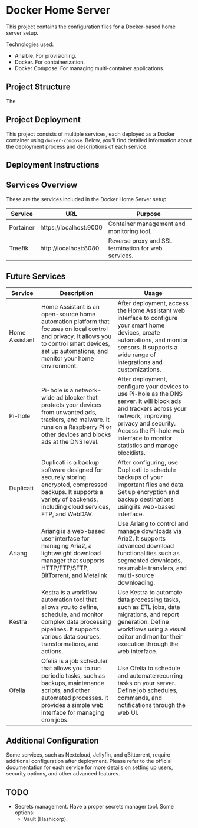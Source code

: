 # Docker Home Server

This project contains the configuration files for a Docker-based home server setup.

Technologies used:

- Ansible. For provisioning.
- Docker. For containerization.
- Docker Compose. For managing multi-container applications.

## Project Structure

The 


## Project Deployment

This project consists of multiple services, each deployed as a Docker container using `docker-compose`. Below, you'll find detailed information about the deployment process and descriptions of each service.

## Deployment Instructions


## Services Overview

These are the services included in the Docker Home Server setup:

| Service     | URL                          | Purpose                                                      |
|-------------|------------------------------|----------------------------------------------------------------|
| Portainer   | https://localhost:9000        | Container management and monitoring tool.                     |
| Traefik     | http://localhost:8080        | Reverse proxy and SSL termination for web services.            |


## Future Services

| Service     | Description                                                                                                           | Usage                                                                                                                                            |
|-------------|-----------------------------------------------------------------------------------------------------------------------|--------------------------------------------------------------------------------------------------------------------------------------------------|
| Home Assistant | Home Assistant is an open-source home automation platform that focuses on local control and privacy. It allows you to control smart devices, set up automations, and monitor your home environment. | After deployment, access the Home Assistant web interface to configure your smart home devices, create automations, and monitor sensors. It supports a wide range of integrations and customizations. |
| Pi-hole     | Pi-hole is a network-wide ad blocker that protects your devices from unwanted ads, trackers, and malware. It runs on a Raspberry Pi or other devices and blocks ads at the DNS level. | After deployment, configure your devices to use Pi-hole as the DNS server. It will block ads and trackers across your network, improving privacy and security. Access the Pi-hole web interface to monitor statistics and manage blocklists. |
| Duplicati  | Duplicati is a backup software designed for securely storing encrypted, compressed backups. It supports a variety of backends, including cloud services, FTP, and WebDAV. | After configuring, use Duplicati to schedule backups of your important files and data. Set up encryption and backup destinations using its web-based interface. |
| Ariang     | Ariang is a web-based user interface for managing Aria2, a lightweight download manager that supports HTTP/FTP/SFTP, BitTorrent, and Metalink. | Use Ariang to control and manage downloads via Aria2. It supports advanced download functionalities such as segmented downloads, resumable transfers, and multi-source downloading. |
| Kestra     | Kestra is a workflow automation tool that allows you to define, schedule, and monitor complex data processing pipelines. It supports various data sources, transformations, and actions. | Use Kestra to automate data processing tasks, such as ETL jobs, data migrations, and report generation. Define workflows using a visual editor and monitor their execution through the web interface. |
| Ofelia     | Ofelia is a job scheduler that allows you to run periodic tasks, such as backups, maintenance scripts, and other automated processes. It provides a simple web interface for managing cron jobs. | Use Ofelia to schedule and automate recurring tasks on your server. Define job schedules, commands, and notifications through the web UI. |

## Additional Configuration

Some services, such as Nextcloud, Jellyfin, and qBittorrent, require additional configuration after deployment. Please refer to the official documentation for each service for more details on setting up users, security options, and other advanced features.

## TODO

- Secrets management. Have a proper secrets manager tool. Some options:
  - Vault (Hashicorp).
